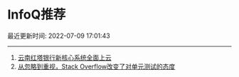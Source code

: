 # InfoQ推荐

最近更新时间: 2022-07-09 17:01:43

--- 
1. [云南红塔银行新核心系统全面上云](https://www.infoq.cn/article/XZBN6lFCveUkJOV7xvJ8) 
2. [从忽略到重视，Stack Overflow改变了对单元测试的态度](https://www.infoq.cn/article/9OSwTpG2SxfEPHSFfKoU) 
